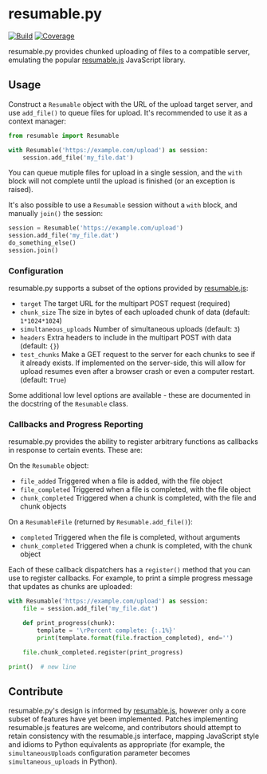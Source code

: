 # resumable.py

[![Build](https://travis-ci.org/acroz/resumable.py.svg?branch=master)](https://travis-ci.org/acroz/resumable.py)
[![Coverage](https://coveralls.io/repos/github/acroz/resumable.py/badge.svg?branch=master)](https://coveralls.io/github/acroz/resumable.py?branch=master)

resumable.py provides chunked uploading of files to a compatible server,
emulating the popular [resumable.js] JavaScript library.

## Usage

Construct a `Resumable` object with the URL of the upload target server, and
use `add_file()` to queue files for upload. It's recommended to use it as a
context manager:

```python
from resumable import Resumable

with Resumable('https://example.com/upload') as session:
    session.add_file('my_file.dat')
```

You can queue mutiple files for upload in a single session, and the `with`
block will not complete until the upload is finished (or an exception is
raised).

It's also possible to use a `Resumable` session without a `with` block, and
manually `join()` the session:

```python
session = Resumable('https://example.com/upload')
session.add_file('my_file.dat')
do_something_else()
session.join()
```

### Configuration

resumable.py supports a subset of the options provided by [resumable.js]:

* `target` The target URL for the multipart POST request (required)
* `chunk_size` The size in bytes of each uploaded chunk of data (default:
  `1*1024*1024`)
* `simultaneous_uploads` Number of simultaneous uploads (default: `3`)
* `headers` Extra headers to include in the multipart POST with data (default:
  `{}`)
* `test_chunks` Make a GET request to the server for each chunks to see if it
  already exists. If implemented on the server-side, this will allow for upload
  resumes even after a browser crash or even a computer restart. (default:
  `True`)

Some additional low level options are available - these are documented in the
docstring of the `Resumable` class.

### Callbacks and Progress Reporting

resumable.py provides the ability to register arbitrary functions as callbacks
in response to certain events. These are:

On the `Resumable` object:

* `file_added` Triggered when a file is added, with the file object
* `file_completed` Triggered when a file is completed, with the file object
* `chunk_completed` Triggered when a chunk is completed, with the file and
  chunk objects

On a `ResumableFile` (returned by `Resumable.add_file()`):

* `completed` Triggered when the file is completed, without arguments
* `chunk_completed` Triggered when a chunk is completed, with the chunk object

Each of these callback dispatchers has a `register()` method that you can use
to register callbacks. For example, to print a simple progress message that
updates as chunks are uploaded:

```python
with Resumable('https://example.com/upload') as session:
    file = session.add_file('my_file.dat')

    def print_progress(chunk):
        template = '\rPercent complete: {:.1%}'
        print(template.format(file.fraction_completed), end='')

    file.chunk_completed.register(print_progress)

print()  # new line
```

## Contribute

resumable.py's design is informed by [resumable.js], however only a core subset
of features have yet been implemented. Patches implementing resumable.js
features are welcome, and contributors should attempt to retain consistency
with the resumable.js interface, mapping JavaScript style and idioms to Python
equivalents as appropriate (for example, the `simultaneousUploads`
configuration parameter becomes `simultaneous_uploads` in Python).

[resumable.js]: http://resumablejs.com

